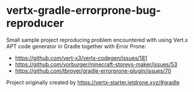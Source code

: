# vertx-gradle-errorprone-bug-reproducer

Small sample project reproducing problem encountered with using Vert.x APT code generator in Gradle together with Error Prone:

* https://github.com/vert-x3/vertx-codegen/issues/181
* https://github.com/vorburger/minecraft-storeys-maker/issues/53
* https://github.com/tbroyer/gradle-errorprone-plugin/issues/70

Project originally created by https://vertx-starter.jetdrone.xyz/#gradle

